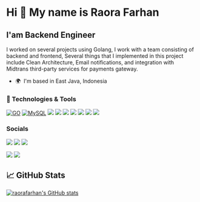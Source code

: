 Hi 👋 My name is Raora Farhan
=============================

I'am Backend Engineer
---------------------

I worked on several projects using Golang, I work with a team consisting of backend and frontend, Several things that I implemented in this project include Clean Architecture, Email notifications, and integration with Midtrans third-party services for payments gateway.

* 🌍  I'm based in East Java, Indonesia

### 🔧 Technologies & Tools


<p align="left">
<a href="https://go.dev/doc/" target="_blank" rel="noreferrer"><img src="https://img.shields.io/badge/Go-00ADD8?style=for-the-badge&logo=go&logoColor=white" alt="GO" /></a>
<a href="https://www.mysql.com/" target="_blank" rel="noreferrer"><img src="https://img.shields.io/badge/MySQL-005C84?style=for-the-badge&logo=mysql&logoColor=white" alt="MySQL" /></a>
<img src="https://img.shields.io/badge/docker-%230db7ed.svg?style=for-the-badge&logo=docker&logoColor=white"/> <img src="https://img.shields.io/badge/Amazon_AWS-232F3E?style=for-the-badge&logo=amazon-aws&logoColor=white"/> 
<img src="https://img.shields.io/badge/Google_Cloud-4285F4?style=for-the-badge&logo=google-cloud&logoColor=white"/> 
<img src="https://img.shields.io/badge/Cloudflare-F38020?style=for-the-badge&logo=Cloudflare&logoColor=white"/> 
<img src="https://img.shields.io/badge/GIT-E44C30?style=for-the-badge&logo=git&logoColor=white"/> 
<img src="https://img.shields.io/badge/Trello-0052CC?style=for-the-badge&logo=trello&logoColor=white"/> 
<img src="https://img.shields.io/badge/Linux-FCC624?style=for-the-badge&logo=linux&logoColor=black"/> 

</p>


### Socials

<p align="left"> <a href="https://www.github.com/raorafarhan" target="_blank" rel="noreferrer"><img src="https://img.shields.io/badge/GitHub-100000?style=for-the-badge&logo=github&logoColor=white" /></a>
<a href="https://www.hackerrank.com/frhnalabrar" target="_blank" rel="noreferrer"><img src="https://img.shields.io/badge/-Hackerrank-2EC866?style=for-the-badge&logo=HackerRank&logoColor=white" /></a>
<a href="https://leetcode.com/roraurus/" target="_blank" rel="noreferrer"><img src="https://img.shields.io/badge/-LeetCode-FFA116?style=for-the-badge&logo=LeetCode&logoColor=black" /></a></p>
<a href="https://www.linkedin.com/in/raorafarhanalabrar" target="_blank" rel="noreferrer"><img src="https://img.shields.io/badge/LinkedIn-0077B5?style=for-the-badge&logo=linkedin&logoColor=white" /></a>
<a href="https://twitter.com/roraurus" target="_blank" rel="noreferrer"><img src="https://img.shields.io/badge/Twitter-1DA1F2?style=for-the-badge&logo=twitter&logoColor=white" /></a></p>





## &#x1f4c8; GitHub Stats

<a href="http://www.github.com/raorafarhan"><img src="https://github-readme-stats.vercel.app/api?username=raorafarhan&show_icons=true&hide=&count_private=true&title_color=0891b2&text_color=ffffff&icon_color=0891b2&bg_color=1c1917&hide_border=true&show_icons=true" alt="raorafarhan's GitHub stats" /></a>